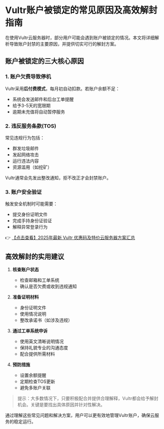 # Vultr账户被锁定的常见原因及高效解封指南

在使用Vultr云服务器时，部分用户可能会遇到账户被锁定的情况。本文将详细解析导致账户封禁的主要原因，并提供切实可行的解封方案。

## 账户被锁定的三大核心原因

### 1. 账户欠费导致停机
Vultr采用**后付费模式**，每月初自动扣款。若账户余额不足：
- 系统会发送邮件和后台工单提醒
- 给予3-5天的宽限期
- 逾期未充值将自动暂停服务

### 2. 违反服务条款(TOS)
常见违规行为包括：
- 群发垃圾邮件
- 发起网络攻击
- 运行违法内容
- 资源滥用（如挖矿）

Vultr通常会先发出整改通知，拒不改正才会封禁账户。

### 3. 账户安全验证
触发安全机制时可能需要：
- 提交身份证明文件
- 完成手持身份证验证
- 解释异常登录行为

👉 [【点击查看】2025年最新 Vultr 优惠码及特价云服务器方案汇总](https://bit.ly/VuLtr)

## 高效解封的实用建议

1. **核查账户状态**
   - 检查邮箱和工单系统
   - 确认是否欠费或收到违规通知

2. **准备证明材料**
   - 身份证明文件
   - 使用情况说明
   - 整改承诺书（如涉及违规）

3. **通过工单系统申诉**
   - 使用英文清晰说明情况
   - 保持礼貌专业的沟通态度
   - 配合提供所需材料

4. **预防措施**
   - 设置余额提醒
   - 定期检查TOS更新
   - 避免多账户关联

> 提示：大多数情况下，只要积极配合并提供合理解释，Vultr都会给予解封机会。关键是要找出具体原因并针对性解决。

通过理解这些常见问题和解决方案，用户可以更有效地管理Vultr账户，确保云服务的稳定运行。